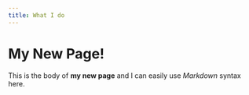 ```yaml
---
title: What I do
---
```

# My New Page!

This is the body of **my new page** and I can easily use _Markdown_ syntax here.